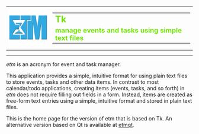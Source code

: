 <table>
<tr><td><img src="images/etmlogo_128x128x32.png"/></td>
<td valign="center">
    <table cellspacing="10" cellpadding="10">
        <tr><td><font size="+2" color="#70E300"><b>Tk</b></font></td></tr>
        <tr><td><font size="+1" color="#70E300"><b>manage events and tasks using simple text files</b></font></td></tr>
    </table>
</td>
</table>
<hr width="100%"/>

*etm* is an acronym for event and task manager.

This application provides a simple, intuitive format for using plain text files to store events, tasks and other data items. In contrast to most calendar/todo applications, creating items (events, tasks, and so forth) in *etm* does not require filling out fields in a form. Instead, items are created as free-form text entries using a simple, intuitive format and stored in plain text files.

This is the home page for the version of etm that is based on Tk. An alternative version based on Qt is available at [etmqt][].

[etmqt]: http://people.duke.edu/~dgraham/etmqt
